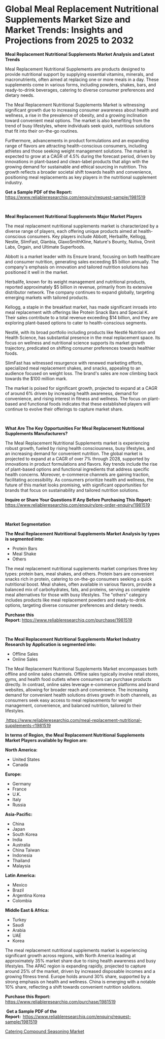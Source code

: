 <p><h1>Global Meal Replacement Nutritional Supplements Market Size and Market Trends: Insights and Projections from 2025 to 2032</h1></p><p><strong>Meal Replacement Nutritional Supplements Market Analysis and Latest Trends</strong></p>
<p><p>Meal Replacement Nutritional Supplements are products designed to provide nutritional support by supplying essential vitamins, minerals, and macronutrients, often aimed at replacing one or more meals in a day. These supplements come in various forms, including powders, shakes, bars, and ready-to-drink beverages, catering to diverse consumer preferences and dietary needs.</p><p>The Meal Replacement Nutritional Supplements Market is witnessing significant growth due to increasing consumer awareness about health and wellness, a rise in the prevalence of obesity, and a growing inclination toward convenient meal options. The market is also benefiting from the trend of busy lifestyles, where individuals seek quick, nutritious solutions that fit into their on-the-go routines.</p><p>Furthermore, advancements in product formulations and an expanding range of flavors are attracting health-conscious consumers, including athletes and those seeking weight management solutions. The market is expected to grow at a CAGR of 4.5% during the forecast period, driven by innovations in plant-based and clean-label products that align with the growing demand for sustainable and ethical sourcing in nutrition. This growth reflects a broader societal shift towards health and convenience, positioning meal replacements as key players in the nutritional supplement industry.</p></p>
<p><strong>Get a Sample PDF of the Report:&nbsp;</strong> <a href="https://www.reliableresearchiq.com/enquiry/request-sample/1981519?utm_campaign=2132&utm_medium=2&utm_source=Github&utm_content=ia&utm_term=15022025&utm_id=meal-replacement-nutritional-supplements">https://www.reliableresearchiq.com/enquiry/request-sample/1981519</a></p>
<p>&nbsp;</p>
<p><strong>Meal Replacement Nutritional Supplements Major Market Players</strong></p>
<p><p>The meal replacement nutritional supplements market is characterized by a diverse range of players, each offering unique products aimed at health-conscious consumers. Key players include Abbott, Herbalife, Kellogg, Nestle, SlimFast, Glanbia, GlaxoSmithKline, Nature's Bounty, Nutiva, Onnit Labs, Orgain, and Ultimate Superfoods.</p><p>Abbott is a market leader with its Ensure brand, focusing on both healthcare and consumer nutrition, generating sales exceeding $5 billion annually. The company's emphasis on innovation and tailored nutrition solutions has positioned it well in the market.</p><p>Herbalife, known for its weight management and nutritional products, reported approximately $5 billion in revenue, primarily from its extensive distributor network. The company continues to expand globally, targeting emerging markets with tailored products.</p><p>Kellogg, a staple in the breakfast market, has made significant inroads into meal replacement with offerings like Protein Snack Bars and Special K. Their sales contribute to a total revenue exceeding $14 billion, and they are exploring plant-based options to cater to health-conscious segments.</p><p>Nestlé, with its broad portfolio including products like Nestlé Nutrition and Health Science, has substantial presence in the meal replacement space. Its focus on wellness and nutritional science supports its market growth trajectory, predicated on shifting consumer preferences towards healthier foods.</p><p>SlimFast has witnessed resurgence with renewed marketing efforts, specialized meal replacement shakes, and snacks, appealing to an audience focused on weight loss. The brand's sales are now climbing back towards the $100 million mark.</p><p>The market is poised for significant growth, projected to expand at a CAGR of around 6% driven by increasing health awareness, demand for convenience, and rising interest in fitness and wellness. The focus on plant-based and functional foods indicates that these established players will continue to evolve their offerings to capture market share.</p></p>
<p>&nbsp;</p>
<p><strong>What Are The Key Opportunities For Meal Replacement Nutritional Supplements Manufacturers?</strong></p>
<p><p>The Meal Replacement Nutritional Supplements market is experiencing robust growth, fueled by rising health consciousness, busy lifestyles, and an increasing demand for convenient nutrition. The global market is projected to expand at a CAGR of over 7% through 2028, supported by innovations in product formulations and flavors. Key trends include the rise of plant-based options and functional ingredients that address specific health concerns. Moreover, e-commerce channels are gaining traction, facilitating accessibility. As consumers prioritize health and wellness, the future of this market looks promising, with significant opportunities for brands that focus on sustainability and tailored nutrition solutions.</p></p>
<p><strong>Inquire or Share Your Questions If Any Before Purchasing This Report:</strong> <a href="https://www.reliableresearchiq.com/enquiry/pre-order-enquiry/1981519?utm_campaign=2132&utm_medium=2&utm_source=Github&utm_content=ia&utm_term=15022025&utm_id=meal-replacement-nutritional-supplements">https://www.reliableresearchiq.com/enquiry/pre-order-enquiry/1981519</a></p>
<p>&nbsp;</p>
<p><strong>Market Segmentation</strong></p>
<p><strong>The Meal Replacement Nutritional Supplements Market Analysis by types is segmented into:</strong></p>
<p><ul><li>Protein Bars</li><li>Meal Shake</li><li>Others</li></ul></p>
<p><p>The meal replacement nutritional supplements market comprises three key types: protein bars, meal shakes, and others. Protein bars are convenient snacks rich in protein, catering to on-the-go consumers seeking a quick nutritional boost. Meal shakes, often available in various flavors, provide a balanced mix of carbohydrates, fats, and proteins, serving as complete meal alternatives for those with busy lifestyles. The "others" category includes products like meal replacement powders and ready-to-drink options, targeting diverse consumer preferences and dietary needs.</p></p>
<p><strong>Purchase this Report:&nbsp;</strong><a href="https://www.reliableresearchiq.com/purchase/1981519?utm_campaign=2132&utm_medium=2&utm_source=Github&utm_content=ia&utm_term=15022025&utm_id=meal-replacement-nutritional-supplements">https://www.reliableresearchiq.com/purchase/1981519</a></p>
<p>&nbsp;</p>
<p><strong>The Meal Replacement Nutritional Supplements Market Industry Research by Application is segmented into:</strong></p>
<p><ul><li>Offline Sales</li><li>Online Sales</li></ul></p>
<p><p>The Meal Replacement Nutritional Supplements Market encompasses both offline and online sales channels. Offline sales typically involve retail stores, gyms, and health food outlets where consumers can purchase products directly. In contrast, online sales leverage e-commerce platforms and brand websites, allowing for broader reach and convenience. The increasing demand for convenient health solutions drives growth in both channels, as consumers seek easy access to meal replacements for weight management, convenience, and balanced nutrition, tailored to their lifestyles.</p></p>
<p><a href="https://www.reliableresearchiq.com/meal-replacement-nutritional-supplements-r1981519?utm_campaign=2132&utm_medium=2&utm_source=Github&utm_content=ia&utm_term=15022025&utm_id=meal-replacement-nutritional-supplements">&nbsp;https://www.reliableresearchiq.com/meal-replacement-nutritional-supplements-r1981519</a></p>
<p><strong>In terms of Region, the Meal Replacement Nutritional Supplements Market Players available by Region are:</strong></p>
<p>
    <p> <strong> North America: </strong>
        <ul>
            <li>United States</li>
            <li>Canada</li>
        </ul>
        </p> 
    <p> <strong> Europe: </strong>
        <ul>
            <li>Germany</li>
            <li>France</li>
            <li>U.K.</li>
            <li>Italy</li>
            <li>Russia</li>
        </ul>
        </p> 
    <p> <strong> Asia-Pacific: </strong>
        <ul>
            <li>China</li>
            <li>Japan</li>
            <li>South Korea</li>
            <li>India</li>
            <li>Australia</li>
            <li>China Taiwan</li>
            <li>Indonesia</li>
            <li>Thailand</li>
            <li>Malaysia</li>
        </ul>
        </p> 
    <p> <strong> Latin America: </strong>
        <ul>
            <li>Mexico</li>
            <li>Brazil</li>
            <li>Argentina Korea</li>
            <li>Colombia</li>
        </ul>
        </p> 
    <p> <strong> Middle East & Africa: </strong>
        <ul>
            <li>Turkey</li>
            <li>Saudi</li>
            <li>Arabia</li>
            <li>UAE</li>
            <li>Korea</li>
        </ul>
    </p>
    </p>
<p><p>The meal replacement nutritional supplements market is experiencing significant growth across regions, with North America leading at approximately 35% market share due to rising health awareness and busy lifestyles. The APAC region is expanding rapidly, projected to capture around 25% of the market, driven by increased disposable incomes and a growing fitness trend. Europe holds around 30% share, supported by a strong emphasis on health and wellness. China is emerging with a notable 10% share, reflecting a shift towards convenient nutrition solutions.</p></p>
<p><strong>Purchase this Report: </strong><a href="https://www.reliableresearchiq.com/purchase/1981519?utm_campaign=2132&utm_medium=2&utm_source=Github&utm_content=ia&utm_term=15022025&utm_id=meal-replacement-nutritional-supplements">https://www.reliableresearchiq.com/purchase/1981519</a></p>
<p>&nbsp;<strong>Get a Sample PDF of the Report:&nbsp;&nbsp;</strong><a href="https://www.reliableresearchiq.com/enquiry/request-sample/1981519?utm_campaign=2132&utm_medium=2&utm_source=Github&utm_content=ia&utm_term=15022025&utm_id=meal-replacement-nutritional-supplements">https://www.reliableresearchiq.com/enquiry/request-sample/1981519</a></p>
<p><strong></strong></p>
<p><p><a href="https://github.com/MonroeBullock54/Market-Research-Report-List-1/blob/main/catering-compound-seasoning-market.md?utm_campaign=2132&utm_medium=2&utm_source=Github&utm_content=ia&utm_term=15022025&utm_id=meal-replacement-nutritional-supplements">Catering Compound Seasoning Market</a></p></p>
